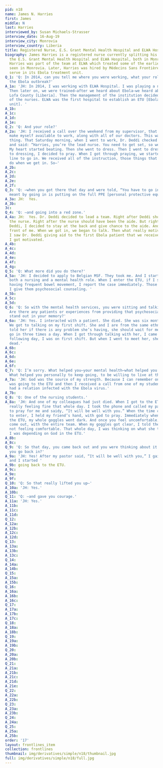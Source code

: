 ```yaml
---
pid: n18
name: James N. Harries
first: James
middle: N
last: Harries
interviewed_by: Susan Michaels-Strasser
interview_date: 16-Aug-19
interview_city: Monrovia
interview_country: Liberia
title: Registered Nurse, E.S. Grant Mental Health Hospital and ELWA Hospital
biography: James Harries is a registered nurse currently splitting his time between
  the E.S. Grant Mental Health Hospital and ELWA Hospital, both in Monrovia, Liberia.
  Harries was part of the team at ELWA which treated some of the earliest Ebola patients
  seen in Monrovia. Later, Harries was hired by Médecins Sans Frontières Belgium to
  serve in its Ebola treatment unit.
Q_1: 'Q: In 2014, can you tell me where you were working, what your role was during
  the Ebola outbreak?'
A_1a: 'JH: In 2014, I was working with ELWA Hospital. I was playing a nursing role.
  Then later on, we were trained—after we heard about Ebola—we heard about Ebola in
  Lofa County [Liberia]. Then the management of the institution decided to train all
  of the nurses. ELWA was the first hospital to establish an ETU [Ebola treatment
  unit]. '
A_1b: 
A_1c: 
A_1d: 
A_1e: 
Q_2: 'Q: And your role?'
A_2a: 'JH: I received a call over the weekend from my supervisor, that I needed to
  make myself available to work, along with all of our doctors. This was not an easy
  thing. That Saturday morning, when I went to work, Dr. Deddi checked on the schedule
  and said: “Harries, you’re the lead nurse. You need to get set, so we can go in.”
  My heart started beating. Then she went to dress. Then I went to dress. When I got
  to dressing, I decided to pray. When I got through praying, we started to form a
  line to go in. We received all of the instruction, those things that we needed to
  do when we get in. So—'
A_2b: 
A_2c: 
A_2d: 
A_2e: 
A_2f: 
Q_3: 'Q: —when you got there that day and were told, “You have to go in,” what you
  meant by going in is putting on the full PPE [personal protective equipment]—'
A_3a: JH:  Yes.
A_3b: 
3c: 
Q_4: 'Q: —and going into a red zone.'
A_4a: JH:  Yes. Dr. Deddi decided to lead a team. Right after Deddi should have been
  the nurse. Right after the nurse should have been the aide. But right after Dr.
  Deddi, I decided to stay at the back and give chance to the aide. And aide was in
  front of me. When we got in, we began to talk. Then what really motivated me—when
  I saw Dr. Deddi giving aid to the first Ebola patient that we receive in Monrovia.
  I got motivated.
A_4b: 
A_4c: 
A_4d: 
A_4e: 
A_4f: 
A_4g: 
Q_5: 'Q: What more did you do there?'
A_5a: 'JH: I decided to apply to Belgian MSF. They took me. And I started playing
  both a nursing and a mental health role. When I enter the ETU, if I see somebody
  having frequent bowel movement, I report the case immediately. Those who are depressed,
  I give them psychosocial counseling. '
A_5b: 
A_5c: 
A_5d: 
Q_6: 'Q: So with the mental health services, you were sitting and talking with patients?
  Are there any patients or experiences from providing that psychosocial support that
  stand out in your memory?'
A_6a: 'JH: Yes. I interacted with a patient. She died. She was six months pregnant.
  We got to talking on my first shift. She and I are from the same ethnic group. I
  told her if there is any problem she’s having, she should wait for me because we
  go in three times a day. When I got through talking with her, I came outside. The
  following day, I was on first shift. But when I went to meet her, she was already
  dead.'
A_6b: 
A_6c: 
A_6d: 
A_6e: 
A_6f: 
Q_7: 'Q: I’m sorry. What helped you—your mental health—what helped you to keep going?
  What helped you personally to keep going, to be willing to live at the compound? '
A_7a: 'JH: God was the source of my strength. Because I can remember one morning I
  was going to the ETU and then I received a call from one of my students, that she
  had a relation infected with the Ebola virus.'
A_7b: 
Q_8: 'Q: One of the nursing students.'
A_8a: 'JH: And one of my colleagues had just died. When I got to the ETU—I was not
  really feeling fine that whole day. I took the phone and called my pastor. He decided
  to pray for me and saidy, “It will be well with you.” When the time came for us
  to enter, I held my friend’s hand, with god to pray. Immediately when I entered
  the ETU, my whole goggles went dark. And once you feel uncomfortable, you have to
  come out, with the entire team. When my goggles got clear, I told them that I was
  not feeling comfortable. That whole day, I was thinking on what she told me. Actually,
  I was depending on God in the ETU.'
A_8b: 
A_8c: 
Q_9: 'Q: So that day, you came back out and you were thinking about it. What made
  you go back in?'
A_9a: 'JH: Yes! After my pastor said, “It will be well with you,” I gained that strength
  and I started '
A_9b: going back to the ETU.
A_9c: 
A_9e: 
A_9f: 
Q_10: 'Q: So that really lifted you up—'
A_10a: 'JH: Yes.'
A_10b: 
Q_11: 'Q: —and gave you courage.'
A_11a: 'JH: Yes.'
A_11b: 
A_11c: 
A_11d: 
Q_12: 
A_12a: 
A_12b: 
A_12c: 
A_12d: 
Q_13: 
A_13a: 
A_13b: 
A_13c: 
Q_14: 
A_14a: 
A_14b: 
Q_15: 
A_15a: 
A_15b: 
Q_16: 
A_16a: 
A_16b: 
A_16c: 
Q_17: 
A_17a: 
A_17b: 
A_17c: 
Q_18: 
A_18a: 
A_18b: 
Q_19: 
A_19a: 
A_19b: 
Q_20: 
A_20a: 
A_20b: 
Q_21: 
A_21a: 
A_21b: 
A_21c: 
A_21d: 
A_21e: 
Q_22: 
A_22a: 
A_22b: 
Q_23: 
A_23a: 
A_23b: 
Q_24: 
A_24a: 
Q_25: 
A_25a: 
A_25b: 
order: '17'
layout: frontlines_item
collection: frontlines
thumbnail: img/derivatives/simple/n18/thumbnail.jpg
full: img/derivatives/simple/n18/full.jpg
---
```

